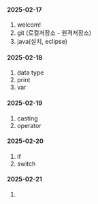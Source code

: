 #### 2025-02-17
1. welcom!
2. git (로컬저장소 - 원격저장소)
3. java(설치, eclipse)

#### 2025-02-18
1. data type
2. print
3. var 


#### 2025-02-19
1. casting
2. operator

#### 2025-02-20
1. if
2. switch

#### 2025-02-21
1.
